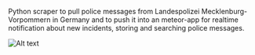 Python scraper to pull police messages from Landespolizei Mecklenburg-Vorpommern in Germany and to push it into an meteor-app for realtime notification about new incidents, storing and searching police messages.

![Alt text](http://i.imgur.com/vDwRVCS.jpg)